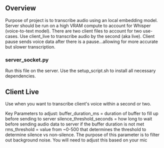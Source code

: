 ## Overview

Purpose of project is to transcribe audio using an local embedding model. Server should be run on a high VRAM compute to account for Whisper (voice-to-text model). There are two client files to account for two use-cases. Use client_live to transcribe audio by the second (aka live). Client pause sends voice data after there is a pause...allowing for more accurate but slower transcription.

### server_socket.py

Run this file on the server. Use the setup_script.sh to install all necessary dependencies. 

## Client Live

Use when you want to transcribe client's voice within a second or two.

Key Parameters to adjust:
buffer_duration_ms = duration of buffer to fill up before sending to server
silence_threshold_seconds = how long to wait before sending audio data to server if the buffer duration is not met
rms_threshold = value from ~0-500 that determines the threshold to determine silence vs non-silence. The purpose of this parameter is to filter out background noise. You will need to adjust this based on your mic



